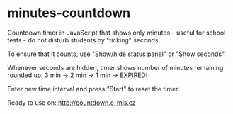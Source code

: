 # minutes-countdown

Countdown timer in JavaScript that shows only minutes - useful for school tests - do not disturb students by "ticking" seconds.

To ensure that it counts, use "Show/hide status panel" or "Show seconds".

Whenever seconds are hidden, timer shows number of minutes remaining rounded up:
3 min &rarr; 2 min &rarr; 1 min &rarr; EXPIRED!

Enter new time interval and press "Start" to reset the timer.

Ready to use on: http://countdown.e-mis.cz

